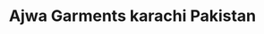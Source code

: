 ---
title: "Ajwa Garments karachi Pakistan"
url: /karachi/ajwa-garments-karachi-pakistan/
shop: wholesale
---